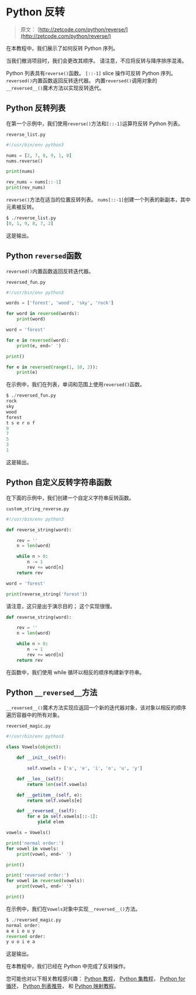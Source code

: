 # Python 反转

> 原文： [http://zetcode.com/python/reverse/](http://zetcode.com/python/reverse/)

在本教程中，我们展示了如何反转 Python 序列。

当我们撤消项目时，我们会更改其顺序。 请注意，不应将反转与降序排序混淆。

Python 列表具有`reverse()`函数。 `[::-1]` slice 操作可反转 Python 序列。 `reversed()`内置函数返回反转迭代器。 内置`reversed()`调用对象的`__reversed__()`魔术方法以实现反转迭代。

## Python 反转列表

在第一个示例中，我们使用`reverse()`方法和`[::-1]`运算符反转 Python 列表。

`reverse_list.py`

```py
#!/usr/bin/env python3

nums = [2, 7, 8, 9, 1, 0]
nums.reverse()

print(nums)

rev_nums = nums[::-1]
print(rev_nums)

```

`reverse()`方法在适当的位置反转列表。 `nums[::-1]`创建一个列表的新副本，其中元素被反转。

```py
$ ./reverse_list.py
[0, 1, 9, 8, 7, 2]

```

这是输出。

## Python `reversed`函数

`reversed()`内置函数返回反转迭代器。

`reversed_fun.py`

```py
#!/usr/bin/env python3

words = ['forest', 'wood', 'sky', 'rock']

for word in reversed(words):
    print(word)

word = 'forest'

for e in reversed(word):
    print(e, end=' ')

print()

for e in reversed(range(1, 10, 2)):
    print(e)

```

在示例中，我们在列表，单词和范围上使用`reversed()`函数。

```py
$ ./reversed_fun.py
rock
sky
wood
forest
t s e r o f
9
7
5
3
1

```

这是输出。

## Python 自定义反转字符串函数

在下面的示例中，我们创建一个自定义字符串反转函数。

`custom_string_reverse.py`

```py
#!/usr/bin/env python3

def reverse_string(word):

    rev = ''
    n = len(word)

    while n > 0:
        n -= 1                 
        rev += word[n] 
    return rev

word = 'forest'

print(reverse_string('forest'))

```

请注意，这只是出于演示目的； 这个实现很慢。

```py
def reverse_string(word):

    rev = ''
    n = len(word)

    while n > 0:
        n -= 1                 
        rev += word[n] 
    return rev

```

在函数中，我们使用 while 循环以相反的顺序构建新字符串。

## Python `__reversed__`方法

`__reversed__()`魔术方法实现应返回一个新的迭代器对象，该对象以相反的顺序遍历容器中的所有对象。

`reversed_magic.py`

```py
#!/usr/bin/env python3

class Vowels(object):

    def __init__(self):

        self.vowels = ['a', 'e', 'i', 'o', 'u', 'y']

    def __len__(self):
        return len(self.vowels)

    def __getitem__(self, e):
        return self.vowels[e]

    def __reversed__(self):
        for e in self.vowels[::-1]:
            yield elem        

vowels = Vowels()

print('normal order:')
for vowel in vowels:
    print(vowel, end=' ')

print()

print('reversed order:')
for vowel in reversed(vowels):
    print(vowel, end=' ')    

print()   

```

在示例中，我们在`Vowels`对象中实现`__reversed__()`方法。

```py
$ ./reversed_magic.py
normal order:
a e i o u y
reversed order:
y u o i e a

```

这是输出。

在本教程中，我们已经在 Python 中完成了反转操作。

您可能也对以下相关教程感兴趣： [Python 教程](/lang/python/)， [Python 集教程](/python/set/)， [Python for 循环](/python/forloop/)， [Python 列表推导](/articles/pythonlistcomprehensions/)， 和 [Python 映射教程](/python/map/)。